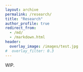 ```yaml
---
layout: archive
permalink: /research/
title: "Research"
author_profile: true
redirect_from:
  - /md/
  - /markdown.html
header:
  overlay_image: /images/test.jpg
#  overlay_filter: 0.3
---
```


WIP.
